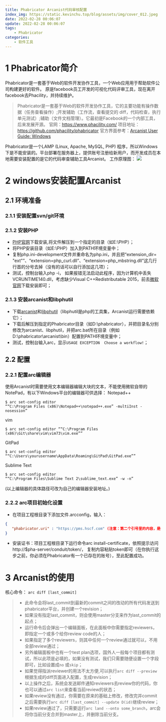 ```yaml
---
title: Phabricator Arcanist代码审核配置
index_img: https://static.kevinchu.top/blog/assets/img/cover_012.jpeg
date: 2022-02-28 00:06:07
update: 2022-02-28 00:06:07
tags:
    - Phabricator
categories:
    - 软件工具
---
```

# 1 Phabricator简介
Phabricator是一套基于Web的软件开发协作工具，一个Web应用用于帮助软件公司构建更好的软件。 
原是facebook员工开发的可视化代码评审工具，现在离开facebook去Phacility，并持续维护。 
>Phabricator是一套基于Web的软件开发协作工具，它的主要功能有操作数据（任务查看操作）;开发辅助（工作流，查看提交的 diff，代码检查，执行单元测试）;辅助（文件文档管理）。它最初是Facebook的一个内部工具，后来发展开源。
官网：https://www.phacility.com/
项目地址：https://github.com/phacility/phabricator
官方界面参考：[Arcanist User Guide: Windows](https://secure.phabricator.com/)

Phabricator是一个LAMP (Linux, Apache, MySQL, PHP) 程序，所以Windows下是不能安装的。平台部署在服务器上，提供账号注册给新用户，而开发成员在本地需要安装配置的是它的代码审查辅助工具Arcanist。
工作原理图：
![](https://static.kevinchu.top/blog/public/phabricator-arcanist.png)


# 2 windows安装配置Arcanist

## 2.1 环境准备 

### 2.1.1 安装配置svn/git环境

### 2.1.2 安装PHP
- [PHP官网](https://windows.php.net/download#php-7.3)下载安装,将文件解压到一个指定的目录（如E:\PHP）；
- 将PHP安装目录（如E:\PHP）加入到PATH环境变量中；
- 复制php.ini-development文件并重命名为php.ini，并且把“extension_dir= "ext"”、“extension=php_curl.dll”、“extension=php_mbstring.dll”这几行行首的分号去掉（没有的话可以自行添加这几项）；
- 测试，控制台输入php -i， 如果报错无法启动此程序，因为计算机中丢失 VCRUNTIME140.dll，考虑缺少Visual C++Redistributable 2015，前去[微软官网](https://www.microsoft.com/en-us/download/confirmation.aspx?id=48145)下载安装即可；

### 2.1.3 安装arcanist和libphutil
- 下载[arcanist](https://github.com/facebook/arcanist/archive/master.zip)和[libphutil](https://github.com/facebook/libphutil/archive/master.zip)（libphutil是php的工具集，Arcanist运行需要依赖它）；
- 下载后解压到指定的Phabricator目录（如D:\phabricator），并把目录名分别修改为arcanist、libphutil，并把arc.bat所在目录（例如D:\phabricator\arcanist\bin）配置到PATH环境变量中；
- 测试，控制台输入arc，显示```USAGE EXCEPTION  Choose a workflow!```；


## 2.2 配置
### 2.2.1 配置arc编辑器
使用Arcanist时需要使用文本编辑器编辑大块的文本，不能使用微软自带的NotePad，有以下Windows平台的编辑器可供选择：
Notepad++
```CMD
$ arc set-config editor
““C:\Program Files (x86)\Notepad++\notepad++.exe” -multiInst -nosession”
```
vim
```CMD
$ arc set-config editor ““C:\Program Files (x86)\Git\share\vim\vim73\vim.exe””
```
GitPad
```CMD
$ arc set-config editor ““C:\Users\yourusername\AppData\Roaming\GitPad\GitPad.exe””
```
Sublime Text
```CMD
$ arc set-config editor
““C:\Program Files\Sublime Text 2\sublime_text.exe” -w -n”
```
(以上编辑器的具体路径可改为自己的编辑器安装地址。)

### 2.2.2 arc项目初始化设置
- 在项目工程根目录下添加文件.arcconfig，输入：
```JSON
{
   "phabricator.uri" : "https://pms.hscf.com" (注意：第二个引号里的内容，是你的phabricator的URL)
}
```
- 安装证书：项目工程根目录下运行命令arc install-certificate，依照提示访问http://$pha-server/conduit/token/， 复制内容粘贴token即可（在你执行这步之前，你必须在Phabricator有一个已存在的账号），至此配置成功。


# 3 Arcanist的使用
核心命令：
 ```arc diff [last_commit]```
>- 此命令会将last_commit到最新的commit之间的改动的所有代码发送到phabricator平台，并创建一个revision；
>- 如果没有指定last_commit，则会使用master分支来作为last_commit的起点；
>- 运行命令后会弹出一个编辑面板，在此面板中你需要指定reviewers，即指定一个或多个给你review code的人；
>- 如果指定了多个reviewers，则其中任何一个review通过就可以，不用全部review通过；
>- 另外编辑面板中也有一个test plan选项，国外人一般每个项目都有测试，所以此项是必填的，如果没有测试，我们只需要随便设置一个字段即可，比如设置成```no``` 或```skip```；
>- 如果觉得指派reviewer的用法不太方便,可以执行```arc diff --preview```根据生成的diff页面进入配置，生成revision；
>- 以上操作之后，系统会发送邮件通知reviewers去review你的代码，你也可以通过```arc list```来查看当前review的状态；
>- 如果review没有通过，你需要在原来的基础上修改，修改完并commit之后需要执行```arc diff [last_commit] --update D(id)```继续review；
>- 如果review通过了，只需要运行```arc land --onto some_branch```，arc会将你当前分支合并到master上，并删除当前分支。
